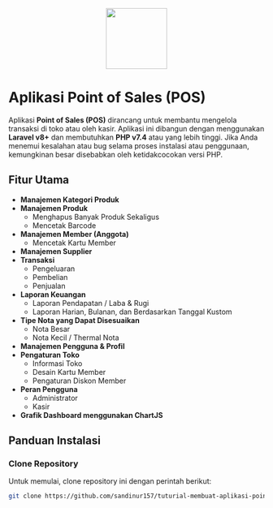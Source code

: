 <p align="center">
    <a href="https://github.com/sandinur157" target="_blank"><img src="https://raw.githubusercontent.com/sandinur157/tuturial-membuat-aplikasi-point-of-sales/main/public/img/logo.png" width="120"></a>
</p>

# Aplikasi Point of Sales (POS)

Aplikasi **Point of Sales (POS)** dirancang untuk membantu mengelola transaksi di toko atau oleh kasir. Aplikasi ini dibangun dengan menggunakan **Laravel v8+** dan membutuhkan **PHP v7.4** atau yang lebih tinggi. Jika Anda menemui kesalahan atau bug selama proses instalasi atau penggunaan, kemungkinan besar disebabkan oleh ketidakcocokan versi PHP.

## Fitur Utama

- **Manajemen Kategori Produk**
- **Manajemen Produk**
  - Menghapus Banyak Produk Sekaligus
  - Mencetak Barcode
- **Manajemen Member (Anggota)**
  - Mencetak Kartu Member
- **Manajemen Supplier**
- **Transaksi**
  - Pengeluaran
  - Pembelian
  - Penjualan
- **Laporan Keuangan**
  - Laporan Pendapatan / Laba & Rugi
  - Laporan Harian, Bulanan, dan Berdasarkan Tanggal Kustom
- **Tipe Nota yang Dapat Disesuaikan**
  - Nota Besar
  - Nota Kecil / Thermal Nota
- **Manajemen Pengguna & Profil**
- **Pengaturan Toko**
  - Informasi Toko
  - Desain Kartu Member
  - Pengaturan Diskon Member
- **Peran Pengguna**
  - Administrator
  - Kasir
- **Grafik Dashboard menggunakan ChartJS**

## Panduan Instalasi

### Clone Repository
Untuk memulai, clone repository ini dengan perintah berikut:
```bash
git clone https://github.com/sandinur157/tuturial-membuat-aplikasi-point-of-sales.git
